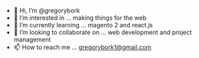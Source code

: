 - 👋 Hi, I’m @gregorybork
- 👀 I’m interested in ... making things for the web
- 🌱 I’m currently learning ... magento 2 and react.js
- 💞️ I’m looking to collaborate on ... web development and project management 
- 📫 How to reach me ... gregorybork1@gmail.com

<!---
gregorybork/gregorybork is a ✨ special ✨ repository because its `README.md` (this file) appears on your GitHub profile.
You can click the Preview link to take a look at your changes.
--->
